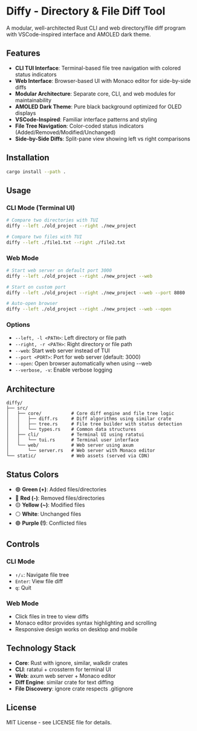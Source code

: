 # Diffy - Directory & File Diff Tool

A modular, well-architected Rust CLI and web directory/file diff program with VSCode-inspired interface and AMOLED dark theme.

## Features

- **CLI TUI Interface**: Terminal-based file tree navigation with colored status indicators
- **Web Interface**: Browser-based UI with Monaco editor for side-by-side diffs
- **Modular Architecture**: Separate core, CLI, and web modules for maintainability
- **AMOLED Dark Theme**: Pure black background optimized for OLED displays
- **VSCode-Inspired**: Familiar interface patterns and styling
- **File Tree Navigation**: Color-coded status indicators (Added/Removed/Modified/Unchanged)
- **Side-by-Side Diffs**: Split-pane view showing left vs right comparisons

## Installation

```bash
cargo install --path .
```

## Usage

### CLI Mode (Terminal UI)

```bash
# Compare two directories with TUI
diffy --left ./old_project --right ./new_project

# Compare two files with TUI  
diffy --left ./file1.txt --right ./file2.txt
```

### Web Mode

```bash
# Start web server on default port 3000
diffy --left ./old_project --right ./new_project --web

# Start on custom port
diffy --left ./old_project --right ./new_project --web --port 8080

# Auto-open browser
diffy --left ./old_project --right ./new_project --web --open
```

### Options

- `--left, -l <PATH>`: Left directory or file path
- `--right, -r <PATH>`: Right directory or file path  
- `--web`: Start web server instead of TUI
- `--port <PORT>`: Port for web server (default: 3000)
- `--open`: Open browser automatically when using --web
- `--verbose, -v`: Enable verbose logging

## Architecture

```
diffy/
├── src/
│   ├── core/           # Core diff engine and file tree logic
│   │   ├── diff.rs     # Diff algorithms using similar crate
│   │   ├── tree.rs     # File tree builder with status detection
│   │   └── types.rs    # Common data structures
│   ├── cli/            # Terminal UI using ratatui
│   │   └── tui.rs      # Terminal user interface
│   └── web/            # Web server using axum
│       └── server.rs   # Web server with Monaco editor
└── static/             # Web assets (served via CDN)
```

## Status Colors

- 🟢 **Green (+)**: Added files/directories
- 🔴 **Red (-)**: Removed files/directories  
- 🟡 **Yellow (~)**: Modified files
- ⚪ **White**: Unchanged files
- 🟣 **Purple (!)**: Conflicted files

## Controls

### CLI Mode
- `↑/↓`: Navigate file tree
- `Enter`: View file diff  
- `q`: Quit

### Web Mode
- Click files in tree to view diffs
- Monaco editor provides syntax highlighting and scrolling
- Responsive design works on desktop and mobile

## Technology Stack

- **Core**: Rust with ignore, similar, walkdir crates
- **CLI**: ratatui + crossterm for terminal UI
- **Web**: axum web server + Monaco editor
- **Diff Engine**: similar crate for text diffing
- **File Discovery**: ignore crate respects .gitignore

## License

MIT License - see LICENSE file for details.